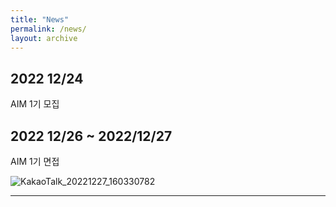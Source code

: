 ```yaml
---
title: "News"
permalink: /news/
layout: archive
---
```

  
## 2022 12/24
AIM 1기 모집

## 2022 12/26 ~ 2022/12/27
AIM 1기 면접

![KakaoTalk_20221227_160330782](https://user-images.githubusercontent.com/120550652/209646671-ced98161-2673-4444-9bfb-624ce4ab78f4.jpg)

---

